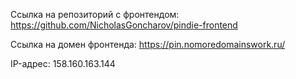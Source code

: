 Ссылка на репозиторий с фронтендом: https://github.com/NicholasGoncharov/pindie-frontend

Ссылка на домен фронтенда: https://pin.nomoredomainswork.ru/

IP-адрес: 158.160.163.144